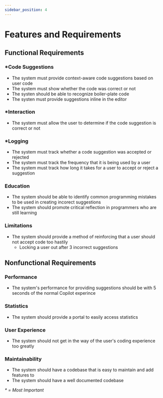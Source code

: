 ```yaml
---
sidebar_position: 4
---
```


# Features and Requirements

## Functional Requirements

### *Code Suggestions
- The system must provide context-aware code suggestions based on user code
- The system must show whether the code was correct or not
- The systen should be able to recognize boiler-plate code
- The systen must provide suggestions inline in the editor
### *Interaction
- The system must allow the user to determine if the code suggestion is correct or not
### *Logging
- The system must track whether a code suggestion was accepted or rejected
- The system must track the frequency that it is being used by a user
- The system must track how long it takes for a user to accept or reject a suggestion
### Education
- The system should be able to identify common programming mistakes to be used in creating incorect suggestions
- The system should promote critical reflection in programmers who are still learning
### Limitations
- The system should provide a method of reinforcing that a user should not accept code too hastily
  - Locking a user out after 3 incorrect suggestions

## Nonfunctional Requirements
### Performance
- The system's performance for providing suggestions should be with 5 seconds of the normal Copilot experince
### Statistics
- The system should provide a portal to easily access statistics
### User Experience
- The system should not get in the way of the user's coding experience too greatly
### Maintainability
- The system should have a codebase that is easy to maintain and add features to
- The system should have a well documented codebase


*\* = Most Important*